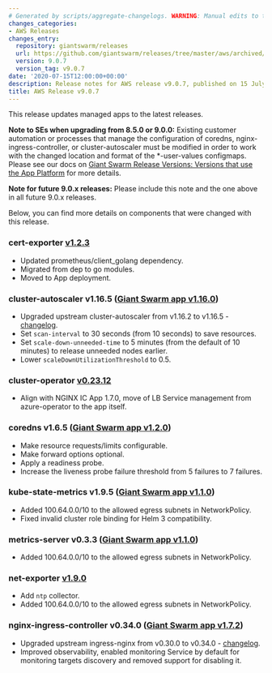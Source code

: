 ```yaml
---
# Generated by scripts/aggregate-changelogs. WARNING: Manual edits to this files will be overwritten.
changes_categories:
- AWS Releases
changes_entry:
  repository: giantswarm/releases
  url: https://github.com/giantswarm/releases/tree/master/aws/archived/v9.0.7
  version: 9.0.7
  version_tag: v9.0.7
date: '2020-07-15T12:00:00+00:00'
description: Release notes for AWS release v9.0.7, published on 15 July 2020, 12:00
title: AWS Release v9.0.7
---
```


This release updates managed apps to the latest releases.

**Note to SEs when upgrading from 8.5.0 or 9.0.0:** Existing customer automation or processes that manage the configuration of coredns, nginx-ingress-controller, or cluster-autoscaler must be modified in order to work with the changed location and format of the *-user-values configmaps. Please see our docs on [Giant Swarm Release Versions: Versions that use the App Platform](https://docs.giantswarm.io/reference/release-versions/#versions-that-use-the-app-platform) for more details.

**Note for future 9.0.x releases:** Please include this note and the one above in all future 9.0.x releases.

Below, you can find more details on components that were changed with this release.

### cert-exporter [v1.2.3](https://github.com/giantswarm/cert-exporter/blob/master/CHANGELOG.md#v123-2020-05-15)

- Updated prometheus/client_golang dependency.
- Migrated from dep to go modules.
- Moved to App deployment.

### cluster-autoscaler v1.16.5 ([Giant Swarm app v1.16.0](https://github.com/giantswarm/cluster-autoscaler-app/blob/master/CHANGELOG.md#v1160-2020-05-26))

- Upgraded upstream cluster-autoscaler from v1.16.2 to v1.16.5 - [changelog](https://github.com/kubernetes/autoscaler/releases/tag/cluster-autoscaler-1.16.5).
- Set `scan-interval` to 30 seconds (from 10 seconds) to save resources.
- Set `scale-down-unneeded-time` to 5 minutes (from the default of 10 minutes) to release unneeded nodes earlier.
- Lower `scaleDownUtilizationThreshold` to 0.5.

### cluster-operator [v0.23.12](https://github.com/giantswarm/cluster-operator/releases/tag/v0.23.12)

- Align with NGINX IC App 1.7.0, move of LB Service management from azure-operator to the app itself.

### coredns v1.6.5 ([Giant Swarm app v1.2.0](https://github.com/giantswarm/coredns-app/blob/master/CHANGELOG.md#v120-2020-07-13))

- Make resource requests/limits configurable.
- Make forward options optional.
- Apply a readiness probe.
- Increase the liveness probe failure threshold from 5 failures to 7 failures.

### kube-state-metrics v1.9.5 ([Giant Swarm app v1.1.0](https://github.com/giantswarm/kube-state-metrics-app/blob/master/CHANGELOG.md#110---2020-06-17))

- Added 100.64.0.0/10 to the allowed egress subnets in NetworkPolicy.
- Fixed invalid cluster role binding for Helm 3 compatibility.

### metrics-server v0.3.3 ([Giant Swarm app v1.1.0](https://github.com/giantswarm/metrics-server-app/blob/master/CHANGELOG.md#110---2020-06-17))

- Added 100.64.0.0/10 to the allowed egress subnets in NetworkPolicy.

### net-exporter [v1.9.0](https://github.com/giantswarm/net-exporter/blob/master/CHANGELOG.md#190---2020-06-29)

- Add `ntp` collector.
- Added 100.64.0.0/10 to the allowed egress subnets in NetworkPolicy.

### nginx-ingress-controller v0.34.0 ([Giant Swarm app v1.7.2](https://github.com/giantswarm/nginx-ingress-controller-app/blob/master/CHANGELOG.md#v172-2020-07-10))

- Upgraded upstream ingress-nginx from v0.30.0 to v0.34.0 - [changelog](https://github.com/kubernetes/ingress-nginx/blob/master/Changelog.md#0340).
- Improved observability, enabled monitoring Service by default for monitoring targets discovery and removed support for disabling it.
